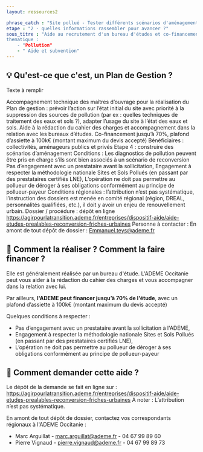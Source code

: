 ```yaml
---
layout: ressources2

phrase_catch : "Site pollué - Tester différents scénarios d'aménagement au regard de la pollution du site avec la mise en place de plans de gestion via l'ADEME Normandie "
etape : "2 - quelles informations rassembler pour avancer ?"
sous_titre : "Aide au recrutement d'un bureau d'études et co-financement, voire aide au recrutement d'une Assistance à Maîtrise d'Ouvrage.
thematique :
    - "Pollution"
    - " Aide et subvention"
---
```

  
## 💡 Qu'est-ce que c'est, un Plan de Gestion ?
  
  Texte à remplir
  
Accompagnement technique des maîtres d’ouvrage pour la réalisation du Plan de gestion : prévoir l’action sur l’état initial du site avec priorité à la suppression des sources de pollution (par ex : quelles techniques de traitement des eaux et sols ?), adapter l’usage du site à l’état des eaux et sols.
Aide à la rédaction du cahier des charges et accompagnement dans la relation avec les bureaux d’études.
Co-financement jusqu’à 70%, plafond d’assiette à 100k€ (montant maximum du devis accepté)
Bénéficiaires : collectivités, aménageurs publics et privés
Etape 4 : construire des scénarios d’aménagement
Conditions : 
Les diagnostics de pollution peuvent être pris en charge s’ils sont bien associés à un scénario de reconversion
Pas d’engagement avec un prestataire avant la sollicitation,
Engagement à respecter la méthodologie nationale Sites et Sols Pollués (en passant par des prestataires certifiés LNE), 
L’opération ne doit pas permettre au pollueur de déroger à ses obligations conformément au principe de pollueur-payeur
Conditions régionales : l’attribution n’est pas systématique, l’instruction des dossiers est menée en comité régional (région, DREAL, personnalités qualifiées, etc.), il doit y avoir un enjeu de renouvellement urbain.
Dossier / procédure : dépôt en ligne https://agirpourlatransition.ademe.fr/entreprises/dispositif-aide/aide-etudes-prealables-reconversion-friches-urbaines
Personne à contacter : En amont de tout dépôt de dossier : Emmanuel.teys@ademe.fr



## 🚀 Comment la réaliser ? Comment la faire financer ?

Elle est généralement réalisée par un bureau d'étude. L'ADEME Occitanie peut vous aider à la rédaction du cahier des charges et vous accompagner dans la relation avec lui.


Par ailleurs, **l'ADEME peut financer jusqu’à 70% de l'étude**, avec un plafond d’assiette à 100k€ (montant maximum du devis accepté)

Quelques conditions à respecter : 
- Pas d’engagement avec un prestataire avant la sollicitation à l'ADEME,
- Engagement à respecter la méthodologie nationale Sites et Sols Pollués (en passant par des prestataires certifiés LNE), 
- L’opération ne doit pas permettre au pollueur de déroger à ses obligations conformément au principe de pollueur-payeur


## 📨 Comment demander cette aide ?
Le dépôt de la demande se fait en ligne sur : https://agirpourlatransition.ademe.fr/entreprises/dispositif-aide/aide-etudes-prealables-reconversion-friches-urbaines
A noter : L’attribution n’est pas systématique.

En amont de tout dépôt de dossier, contactez vos correspondants régionaux à l'ADEME Occitanie :
- Marc Arguillat - marc.arguillat@ademe.fr - 04 67 99 89 60
- Pierre Vignaud - pierre.vignaud@ademe.fr - 04 67 99 89 73


